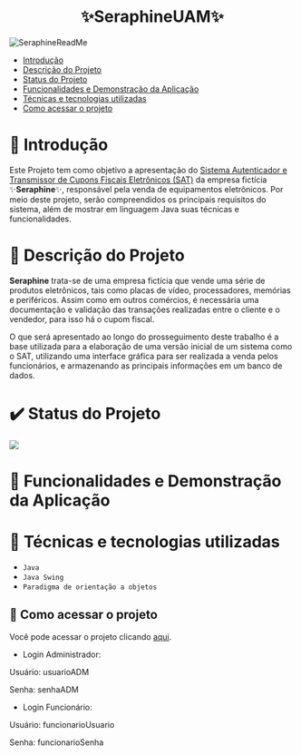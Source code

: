 ﻿<h1 align="center">✨SeraphineUAM✨</h1> 
 
![SeraphineReadMe](https://user-images.githubusercontent.com/105549948/170838957-35849cc3-ed48-443b-9c5a-2c7578ace30b.png)

* [Introdução](#Introdução)
* [Descrição do Projeto](#descrição-do-projeto)
* [Status do Projeto](#status-do-projeto)
* [Funcionalidades e Demonstração da Aplicação](#funcionalidades-e-demonstração-da-aplicação)
* [Técnicas e tecnologias utilizadas](#técnicas-e-tecnologias-utilizadas)
* [Como acessar o projeto](#como-acessar-o-projeto)

# 📘 Introdução
  Este Projeto tem como objetivo a apresentação do [Sistema Autenticador e Transmissor de Cupons Fiscais Eletrônicos (SAT)](https://portal.fazenda.sp.gov.br/servicos/sat) da empresa fictícia ✨**Seraphine**✨, responsável pela venda de equipamentos eletrônicos. Por meio deste projeto, serão compreendidos os principais requisitos do sistema, além de mostrar em linguagem Java suas técnicas e funcionalidades.

# 📖 Descrição do Projeto
  **Seraphine** trata-se de uma empresa fictícia que vende uma série de produtos eletrônicos, tais como placas de vídeo, processadores, memórias e periféricos. Assim como em outros comércios, é necessária uma documentação e validação das transações realizadas entre o cliente e o vendedor, para isso há o cupom fiscal.
<p>O que será apresentado ao longo do prosseguimento deste trabalho é a base utilizada para a elaboração de uma versão inicial de um sistema como o SAT, utilizando uma interface gráfica para ser realizada a venda pelos funcionários, e armazenando as principais informações em um banco de dados.


# ✔️ Status do Projeto
<img src="http://img.shields.io/static/v1?label=STATUS&message=EM%20DESENVOLVIMENTO&color=GREEN&style=for-the-badge"/>
</p>

# 🔧 Funcionalidades e Demonstração da Aplicação

# 🤖 Técnicas e tecnologias utilizadas

- ``Java``
- ``Java Swing``
- ``Paradigma de orientação a objetos``

## 📁 Como acessar o projeto
Você pode acessar o projeto clicando [aqui](https://github.com/RaphaelRapisardi2003/SeraphineUAM/tree/main/Projeto/SeraphineUAM).
* Login Administrador:
<p> Usuário: usuarioADM
<p> Senha: senhaADM
 
* Login Funcionário:
<p> Usuário: funcionarioUsuario
<p> Senha: funcionarioSenha

